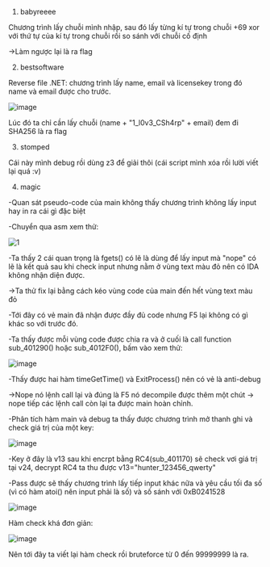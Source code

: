 1. babyreeee

Chương trình lấy chuỗi mình nhập, sau đó lấy từng kí tự trong chuỗi +69 xor với thứ tự của kí tự trong chuỗi rồi so sánh với chuỗi cố định

->Làm ngược lại là ra flag


2. bestsoftware

Reverse file .NET: chương trình lấy name, email và licensekey trong đó name và email được cho trước.

![image](https://user-images.githubusercontent.com/91442807/173990631-03dcaf41-092d-4c12-9e13-f3d3eaccce64.png)

Lúc đó ta chỉ cần lấy chuỗi (name + "1_l0v3_CSh4rp" + email) đem đi SHA256 là ra flag


3. stomped 

Cái này mình debug rồi dùng z3 để giải thôi (cái script mình xóa rồi lười viết lại quá :v)

4. magic

-Quan sát pseudo-code của main không thấy chương trình không lấy input hay in ra cái gì đặc biệt

-Chuyển qua asm xem thử:

![1](https://user-images.githubusercontent.com/91442807/173991885-d63b425c-0f30-47b6-ab5b-968d7a3df4d7.png)

-Ta thấy 2 cái quan trọng là fgets() có lẽ là dùng để lấy input  mà "nope" có lẽ là kết quả sau khi check input nhưng nằm ở vùng text màu đỏ nên có IDA không nhận diện được.

->Ta thử fix lại bằng cách kéo vùng code của main đến hết vùng text màu đỏ

-Tới đây có vẻ main đã nhận được đầy đủ code nhưng F5 lại không có gì khác so với trước đó.

-Ta thấy được mỗi vùng code được chia ra và ở cuối là call function sub_401290() hoặc sub_4012F0(), bấm vào xem thử: 

![image](https://user-images.githubusercontent.com/91442807/173993458-9b4f1446-6231-4b16-a481-3f04f24fa885.png)

-Thấy được hai hàm timeGetTime() và ExitProcess() nên có vẻ là anti-debug

->Nope nó lệnh call lại và đúng là F5 nó decompile được thêm một chút -> nope tiếp các lệnh call còn lại ta được main hoàn chỉnh.

-Phân tích hàm main và debug ta thấy được chương trình mở thanh ghi và check giá trị của một key:

![image](https://user-images.githubusercontent.com/91442807/173995005-df66eb5b-045e-4edc-a88f-cda050336820.png)

-Key ở đây là v13 sau khi encrpt bằng RC4(sub_401170) sẽ check vơi giá trị tại v24, decrypt RC4 ta thu được v13="hunter_123456_qwerty"

-Pass được sẽ thấy chương trình lấy tiếp input khác nữa và yêu cầu tối đa số (vì có hàm atoi() nên input phải là số) và số sánh với 0xB0241528

![image](https://user-images.githubusercontent.com/91442807/173995490-0aaf2eb5-9232-42e9-8fdb-0db8e2ea14cf.png)

Hàm check khá đơn giản:

![image](https://user-images.githubusercontent.com/91442807/173995728-fa8c22f9-c2cd-4047-96fd-01babea9d95d.png)

Nên tới đây ta viết lại hàm check rồi bruteforce từ 0 đến 99999999 là ra.




















